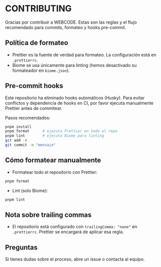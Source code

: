 # CONTRIBUTING

Gracias por contribuir a WEBCODE. Estas son las reglas y el flujo recomendado para commits, formateo y hooks pre-commit.

## Política de formateo

- Prettier es la fuente de verdad para formateo. La configuración está en `.prettierrc`.
- Biome se usa únicamente para linting (hemos desactivado su formateador en `biome.json`).

## Pre-commit hooks

Este repositorio ha eliminado hooks automáticos (Husky). Para evitar conflictos y dependencia de hooks en CI, por favor ejecuta manualmente Prettier antes de commitear.

Pasos recomendados:

```bash
pnpm install
pnpm format      # ejecuta Prettier en todo el repo
pnpm lint        # ejecuta Biome para linting
git add -A
git commit -m "mensaje"
```

## Cómo formatear manualmente

- Formatear todo el repositorio con Prettier:

```bash
pnpm format
```

- Lint (solo Biome):

```bash
pnpm lint
```

## Nota sobre trailing commas

- El repositorio está configurado con `trailingComma: "none"` en `.prettierrc`. Prettier se encargará de aplicar esa regla.

## Preguntas

Si tienes dudas sobre el proceso, abre un issue o contacta al equipo.

